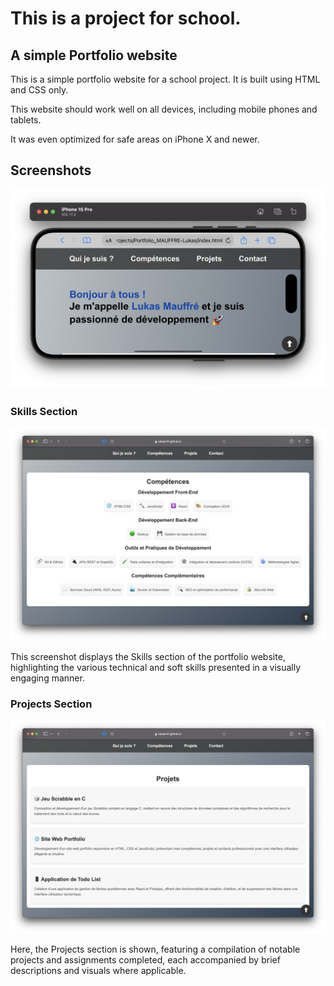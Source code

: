 # This is a project for school.

## A simple Portfolio website

This is a simple portfolio website for a school project. It is built using HTML and CSS only.

This website should work well on all devices, including mobile phones and tablets.

It was even optimized for safe areas on iPhone X and newer.

## Screenshots

![Website optimized for iPhones with notches](screenshots/iphone-15-pro-landscape-top.png "Website Optimization for Notch Displays")

### Skills Section

![Skills section of the website](screenshots/skills-section-screenshot.png "Screenshot of the Skills Section")

This screenshot displays the Skills section of the portfolio website, highlighting the various technical and soft skills presented in a visually engaging manner.

### Projects Section

![Projects section of the website](screenshots/projects-section-screenshot.png "Screenshot of the Projects Section")

Here, the Projects section is shown, featuring a compilation of notable projects and assignments completed, each accompanied by brief descriptions and visuals where applicable.
